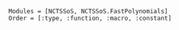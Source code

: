 ```@autodocs
Modules = [NCTSSoS, NCTSSoS.FastPolynomials]
Order = [:type, :function, :macro, :constant]
```
